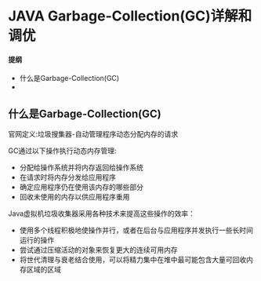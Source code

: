 # JAVA Garbage-Collection(GC)详解和调优


#### 提纲
- 什么是Garbage-Collection(GC)
-

## 什么是Garbage-Collection(GC)
官网定义:垃圾搜集器-自动管理程序动态分配内存的请求

GC通过以下操作执行动态内存管理:
- 分配给操作系统并将内存返回给操作系统
- 在请求时将内存分发给应用程序
- 确定应用程序仍在使用该内存的哪些部分
- 回收未使用的内存以供应用程序重用

Java虚拟机垃圾收集器采用各种技术来提高这些操作的效率：
- 使用多个线程积极地使操作并行，或者在后台与应用程序并发执行一些长时间运行的操作
- 尝试通过压缩活动的对象来恢复更大的连续可用内存
- 将世代清理与衰老结合使用，可以将精力集中在堆中最可能包含大量可回收内存区域的区域

